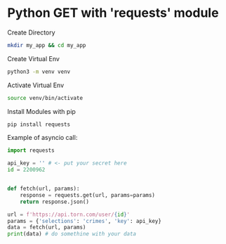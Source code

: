 # Python GET with 'requests' module

Create Directory

```bash
mkdir my_app && cd my_app
```

Create Virtual Env

```bash
python3 -m venv venv
```

Activate Virtual Env

```bash
source venv/bin/activate
```

Install Modules with pip

```bash
pip install requests
```

Example of asyncio call:

```python
import requests

api_key = '' # <- put your secret here 
id = 2200962


def fetch(url, params):
    response = requests.get(url, params=params)
    return response.json()

url = f'https://api.torn.com/user/{id}'
params = {'selections': 'crimes', 'key': api_key}
data = fetch(url, params)
print(data) # do somethine with your data
```
